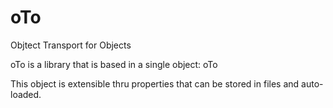 # oTo
Objtect Transport for Objects

oTo is a library that is based in a single object: oTo

This object is extensible thru properties that can be stored in files and auto-loaded.
